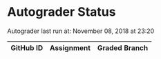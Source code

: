 # Autograder Status
Autograder last run at: November 08, 2018 at 23:20

| GitHub ID | Assignment | Graded Branch |
|-----------|------------|---------------|
